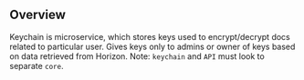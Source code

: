 ## Overview
Keychain is microservice, which stores keys used to encrypt/decrypt docs related to particular user.
Gives keys only to admins or owner of keys based on data retrieved from Horizon.
Note: `keychain` and `API` must look to separate `core`.
